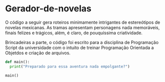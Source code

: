 # Gerador-de-novelas
O código a seguir gera roteiros minimamente intrigantes de estereótipos de novelas mexicanas. 
As tramas apresentam personagens nada memoráveis, finais felizes e trágicos, além, é claro, de pouquíssima criatividade.

Brincadeiras a parte, o código foi escrito para a disciplina de Programação Script da universidade com o intuito de treinar Programação Orientada a Objetdos e criação de arquivos.

```py
def main():
  print("Preparado para essa aventura nada empolgante?")

main()
```

